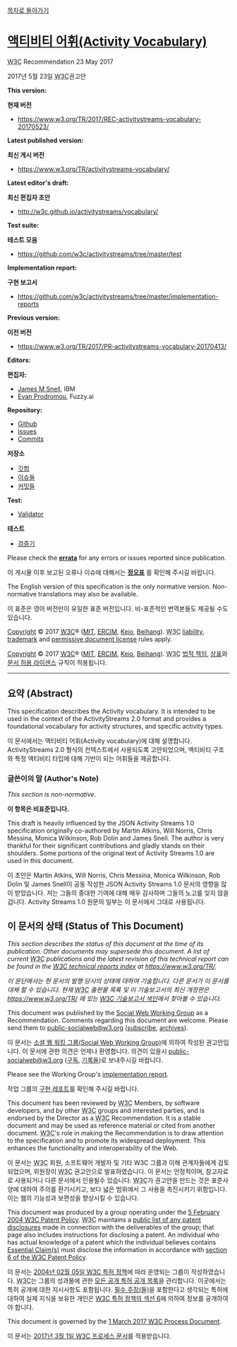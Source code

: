 [목차로 돌아가기](ActivityVocabularyContents.md)

# [액티비티 어휘(Activity Vocabulary)](https://www.w3.org/TR/activitystreams-vocabulary/)

<abbr title="World Wide Web Consortium">W3C</abbr> Recommendation 23 May 2017

2017년 5월 23일 <abbr title="World Wide Web Consortium">W3C</abbr>권고안

**This version:**

**현재 버전**
- https://www.w3.org/TR/2017/REC-activitystreams-vocabulary-20170523/

**Latest published version:**

**최신 게시 버전**
- https://www.w3.org/TR/activitystreams-vocabulary/

**Latest editor's draft:**

**최신 편집자 초안**
- http://w3c.github.io/activitystreams/vocabulary/

**Test suite:**

**테스트 모음**
- https://github.com/w3c/activitystreams/tree/master/test

**Implementation report:**

**구현 보고서**
- https://github.com/w3c/activitystreams/tree/master/implementation-reports

**Previous version:**

**이전 버전**
- https://www.w3.org/TR/2017/PR-activitystreams-vocabulary-20170413/

**Editors:**

**편집자:**
- [James M Snell](http://jasnell.me/), IBM
- [Evan Prodromou](https://fuzzy.ai/about), Fuzzy.ai

**Repository:**
- [Github](https://github.com/w3c/activitystreams)
- [Issues](https://github.com/w3c/activitystreams/issues)
- [Commits](https://github.com/w3c/activitystreams/commits/master)

**저장소**
- [깃헙](https://github.com/w3c/activitystreams)
- [이슈들](https://github.com/w3c/activitystreams/issues)
- [커밋들](https://github.com/w3c/activitystreams/commits/master)

**Test:**
- [Validator](https://as2.rocks/)

**테스트**
- [검증기](https://as2.rocks/)

Please check the [**errata**](https://github.com/w3c/activitystreams/blob/master/ERRATA.md) for any errors or issues reported since publication.

이 게시물 이후 보고된 오류나 이슈에 대해서는 [**정오표**](https://github.com/w3c/activitystreams/blob/master/ERRATA.md) 를 확인해 주시길 바랍니다.

The English version of this specification is the only normative version. Non-normative translations may also be available.

이 표준은 영어 버전만이 유일한 표준 버전입니다. 비-표준적인 번역본들도 제공될 수도 있습니다.

[Copyright](https://www.w3.org/Consortium/Legal/ipr-notice#Copyright) © 2017 [<abbr title="World Wide Web Consortium">W3C</abbr>](https://www.w3.org/)® (<abbr title="Massachusetts Institute of Technology">[MIT](https://www.csail.mit.edu/)</abbr>, <abbr title="European Research Consortium for Informatics and Mathematics">[ERCIM](https://www.ercim.eu/)</abbr>, [Keio](https://www.keio.ac.jp/), [Beihang](http://ev.buaa.edu.cn/)). <abbr title="World Wide Web Consortium">W3C</abbr> [liability](https://www.w3.org/Consortium/Legal/ipr-notice#Legal_Disclaimer), [trademark](https://www.w3.org/Consortium/Legal/ipr-notice#W3C_Trademarks) and [permissive document license](https://www.w3.org/Consortium/Legal/2015/copyright-software-and-document) rules apply.

[Copyright](https://www.w3.org/Consortium/Legal/ipr-notice#Copyright) © 2017 [<abbr title="World Wide Web Consortium">W3C</abbr>](https://www.w3.org/)® (<abbr title="매사추세츠 공과대학교">[MIT](https://www.csail.mit.edu/)</abbr>, <abbr title="European Research Consortium for Informatics and Mathematics">[ERCIM](https://www.ercim.eu/)</abbr>, [Keio](https://www.keio.ac.jp/), [Beihang](http://ev.buaa.edu.cn/)). <abbr title="World Wide Web Consortium">W3C</abbr> [법적 책임](https://www.w3.org/Consortium/Legal/ipr-notice#Legal_Disclaimer), [상표](https://www.w3.org/Consortium/Legal/ipr-notice#W3C_Trademarks)와 [문서 허용 라이센스](https://www.w3.org/Consortium/Legal/2015/copyright-software-and-document) 규칙이 적용됩니다.

-----

## 요약 (Abstract)

This specification describes the Activity vocabulary. It is intended to be used in the context of the ActivityStreams 2.0 format and provides a foundational vocabulary for activity structures, and specific activity types.

이 문서에서는 액티비티 어휘(Activity vocabulary)에 대해 설명합니다. ActivityStreams 2.0 형식의 컨텍스트에서 사용되도록 고안되었으며, 액티비티 구조와 특정 액티비티 타입에 대해 기반이 되는 어휘들을 제공합니다.

### 글쓴이의 말 (Author's Note)

_This section is non-normative._

__이 항목은 비표준입니다.__

This draft is heavily influenced by the JSON Activity Streams 1.0 specification originally co-authored by Martin Atkins, Will Norris, Chris Messina, Monica Wilkinson, Rob Dolin and James Snell. The author is very thankful for their significant contributions and gladly stands on their shoulders. Some portions of the original text of Activity Streams 1.0 are used in this document.

이 초안은 Martin Atkins, Will Norris, Chris Messina, Monica Wilkinson, Rob Dolin 및 James Snell이 공동 작성한 JSON Activity Streams 1.0 문서의 영향을 많이 받았습니다. 저는 그들의 중대한 기여에 대해 매우 감사하며 그들의 노고를 잊지 않을겁니다. Activity Streams 1.0 원문의 일부는 이 문서에서 그대로 사용됩니다.

## 이 문서의 상태 (Status of This Document)

_This section describes the status of this document at the time of its publication. Other documents may supersede this document. A list of current <abbr title="World Wide Web Consortium">W3C</abbr> publications and the latest revision of this technical report can be found in the [<abbr title="World Wide Web Consortium">W3C</abbr> technical reports index](https://www.w3.org/TR/) at https://www.w3.org/TR/._

_이 문단에서는 현 문서의 발행 당시의 상태에 대하여 기술합니다. 다른 문서가 이 문서를 대체 할 수 있습니다. 현재 <abbr title="World Wide Web Consortium">W3C</abbr> 출판물 목록 및 이 기술보고서의 최신 개정판은 https://www.w3.org/TR/ 에 있는 [<abbr title="World Wide Web Consortium">W3C</abbr> 기술보고서 색인](https://www.w3.org/TR/)에서 찾아볼 수 있습니다._

This document was published by the [Social Web Working Group](https://www.w3.org/Social/WG) as a Recommendation. Comments regarding this document are welcome. Please send them to public-socialweb@w3.org ([subscribe](public-socialweb-request@w3.org), [archives](https://lists.w3.org/Archives/Public/public-socialweb/)).

이 문서는 [소셜 웹 워킹 그룹(Social Web Working Group)](https://www.w3.org/Social/WG)에 의하여 작성된 권고안입니다. 이 문서에 관한 의견은 언제나 환영합니다. 의견이 있을시 public-socialweb@w3.org ([구독](public-socialweb-request@w3.org), [기록들](https://lists.w3.org/Archives/Public/public-socialweb/))로 보내주시길 바랍니다.

Please see the Working Group's [implementation report](https://github.com/w3c/activitystreams/tree/master/implementation-reports).

작업 그룹의 [구현 레포트](https://github.com/w3c/activitystreams/tree/master/implementation-reports)를 확인해 주시길 바랍니다.

This document has been reviewed by <abbr title="World Wide Web Consortium">W3C</abbr> Members, by software developers, and by other <abbr title="World Wide Web Consortium">W3C</abbr> groups and interested parties, and is endorsed by the Director as a <abbr title="World Wide Web Consortium">W3C</abbr> Recommendation. It is a stable document and may be used as reference material or cited from another document. <abbr title="World Wide Web Consortium">W3C</abbr>'s role in making the Recommendation is to draw attention to the specification and to promote its widespread deployment. This enhances the functionality and interoperability of the Web.

이 문서는 <abbr title="World Wide Web Consortium">W3C</abbr> 회원, 소프트웨어 개발자 및 기타 W3C 그룹과 이해 관계자들에게 검토되었으며, 위원장이 <abbr title="World Wide Web Consortium">W3C</abbr> 권고안으로 발표하였습니다. 이 문서는 안정적이며, 참고자료로 사용되거나 다른 문서에서 인용될수 있습니다. <abbr title="World Wide Web Consortium">W3C</abbr>가 권고안을 만드는 것은 표준사양에 대하여 주의를 환기시키고, 보다 넓은 범위에서 그 사용을 촉진시키기 위함입니다. 이는 웹의 기능성과 보편성을 향상시킬 수 있습니다.

This document was produced by a group operating under the [5 February 2004 <abbr title="World Wide Web Consortium">W3C</abbr> Patent Policy](https://www.w3.org/Consortium/Patent-Policy-20040205/). <abbr title="World Wide Web Consortium">W3C</abbr> maintains a [public list of any patent disclosures](https://www.w3.org/2004/01/pp-impl/72531/status) made in connection with the deliverables of the group; that page also includes instructions for disclosing a patent. An individual who has actual knowledge of a patent which the individual believes contains [Essential Claim(s)](https://www.w3.org/Consortium/Patent-Policy-20040205/#def-essential) must disclose the information in accordance with [section 6 of the <abbr title="World Wide Web Consortium">W3C</abbr> Patent Policy](https://www.w3.org/Consortium/Patent-Policy-20040205/#sec-Disclosure).

이 문서는 [2004년 02월 05일 <abbr title="World Wide Web Consortium">W3C</abbr> 특허 정책](https://www.w3.org/Consortium/Patent-Policy/)에 따라 운영되는 그룹이 작성하였습니다. <abbr title="World Wide Web Consortium">W3C</abbr>는 그룹의 성과물에 관한 [모든 공개 특허 공개 목록](https://www.w3.org/2004/01/pp-impl/72531/status)을 관리합니다. 이곳에서는 특허 공개에 대한 지시사항도 포함됩니다. [필수 주장(들)](https://www.w3.org/Consortium/Patent-Policy-20040205/#def-essential)을 포함한다고 생각되는 특허에 대하여 실제 지식을 보유한 개인은 [<abbr title="World Wide Web Consortium">W3C</abbr> 특허 정책의 섹션 6](https://www.w3.org/Consortium/Patent-Policy-20040205/#sec-Disclosure)에 의하여 정보를 공개하여야 합니다.

This document is governed by the [1 March 2017 <abbr title="World Wide Web Consortium">W3C</abbr> Process Document](https://www.w3.org/2017/Process-20170301/).

이 문서는 [2017년 3월 1일 <abbr title="World Wide Web Consortium">W3C</abbr> 프로세스 문서](https://www.w3.org/2017/Process-20170301/)를 적용받습니다.
